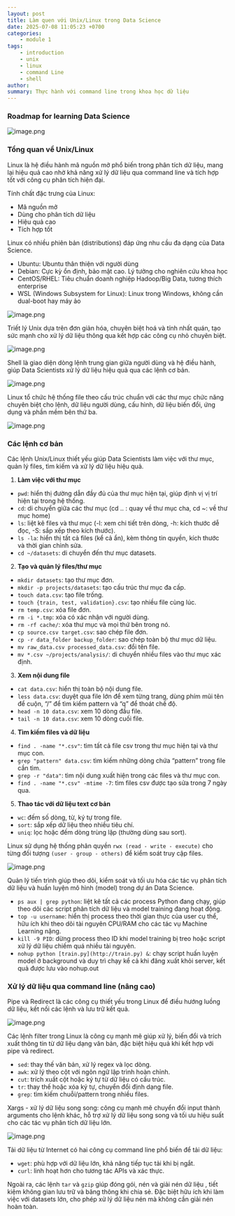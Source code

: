 ```yaml
---
layout: post
title: Làm quen với Unix/Linux trong Data Science
date: 2025-07-08 11:05:23 +0700
categories:
    - module 1
tags:
    - introduction
    - unix
    - linux
    - command Line
    - shell
author:
summary: Thực hành với command line trong khoa học dữ liệu
---
```


### Roadmap for learning Data Science

![image.png](/assets/img/module_1/2025-07-08/roadmap-for-learning-data-science.png)

### Tổng quan về Unix/Linux

Linux là hệ điều hành mã nguồn mở phổ biến trong phân tích dữ liệu, mang lại hiệu quả cao nhờ khả năng xử lý dữ liệu qua command line và tích hợp tốt với công cụ phân tích hiện đại.

Tính chất đặc trưng của Linux:

- Mã nguồn mở
- Dùng cho phân tích dữ liệu
- Hiệu quả cao
- Tích hợp tốt

Linux có nhiều phiên bản (distributions) đáp ứng nhu cầu đa dạng của Data Science.

- Ubuntu: Ubuntu thân thiện với người dùng
- Debian: Cực kỳ ổn định, bảo mật cao. Lý tưởng cho nghiên cứu khoa học
- CentOS/RHEL: Tiêu chuẩn doanh nghiệp Hadoop/Big Data, tương thích enterprise
- WSL (Windows Subsystem for Linux): Linux trong Windows, không cần dual-boot hay máy ảo

![image.png](/assets/img/module_1/2025-07-08/logical-tree.png)

Triết lý Unix dựa trên đơn giản hóa, chuyên biệt hoá và tính nhất quán, tạo sức mạnh cho xử lý dữ liệu thông qua kết hợp các công cụ nhỏ chuyên biệt.

![image.png](/assets/img/module_1/2025-07-08/features-of-unix.png)

Shell là giao diện dòng lệnh trung gian giữa người dùng và hệ điều hành, giúp Data Scientists xử lý dữ liệu hiệu quả qua các lệnh cơ bản.

![image.png](/assets/img/module_1/2025-07-08/features-of-shell.png)

Linux tổ chức hệ thống file theo cấu trúc chuẩn với các thư mục chức năng chuyên biệt cho lệnh, dữ liệu người dùng, cấu hình, dữ liệu biến đổi, ứng dụng và phần mềm bên thứ ba.

![image.png](/assets//img/module_1/2025-07-08/construction-of-linux.png)

### Các lệnh cơ bản

Các lệnh Unix/Linux thiết yếu giúp Data Scientists làm việc với thư mục, quản lý files, tìm kiếm và xử lý dữ liệu hiệu quả.

1. **Làm việc với thư mục**
- `pwd`: hiển thị đường dẫn đầy đủ của thư mục hiện tại, giúp định vị vị trí hiện tại trong hệ thống.
- `cd`: di chuyển giữa các thư mục (cd .. : quay về thư mục cha, cd ~: về thư mục home)
- `ls`: liệt kê files và thư mục (-l: xem chi tiết trên dòng, -h: kích thước dễ đọc, -S: sắp xếp theo kích thước).
- `ls -la`: hiển thị tất cả files (kể cả ẩn), kèm thông tin quyền, kích thước và thời gian chỉnh sửa.
- `cd ~/datasets`: di chuyển đến thư mục datasets.
2. **Tạo và quản lý files/thư mục**
- `mkdir datasets`: tạo thư mục đơn.
- `mkdir -p projects/datasets`: tạo cấu trúc thư mục đa cấp.
- `touch data.csv`: tạo file trống.
- `touch {train, test, validation}.csv`: tạo nhiều file cùng lúc.
- `rm temp.csv`: xóa file đơn.
- `rm -i *.tmp`: xóa có xác nhận với người dùng.
- `rm -rf cache/`: xóa thư mục và mọi thứ bên trong nó.
- `cp source.csv target.csv`: sao chép file đơn.
- `cp -r data_folder backup_folder`: sao chép toàn bộ thư mục dữ liệu.
- `mv raw_data.csv processed_data.csv`: đổi tên file.
- `mv *.csv ~/projects/analysis/`: di chuyển nhiều files vào thư mục xác định.
3. **Xem nội dung file**
- `cat data.csv`: hiển thị toàn bộ nội dung file.
- `less data.csv`: duyệt qua file lớn để xem từng trang, dùng phím mũi tên để cuộn, “/” để tìm kiếm pattern và “q” để thoát chế độ.
- `head -n 10 data.csv`: xem 10 dòng đầu file.
- `tail -n 10 data.csv`: xem 10 dòng cuối file.
4. **Tìm kiếm files và dữ liệu**
- `find . -name "*.csv"`: tìm tất cả file csv trong thư mục hiện tại và thư mục con.
- `grep "pattern" data.csv`: tìm kiếm những dòng chứa “pattern” trong file cần tìm.
- `grep -r "data"`: tìm nội dung xuất hiện trong các files và thư mục con.
- `find . -name "*.csv" -mtime -7`: tìm files csv được tạo sửa trong 7 ngày qua.
5. **Thao tác với dữ liệu text cơ bản**
- `wc`: đếm số dòng, từ, ký tự trong file.
- `sort`: sắp xếp dữ liệu theo nhiều tiêu chí.
- `uniq`: lọc hoặc đếm dòng trùng lặp (thường dùng sau sort).

Linux sử dụng hệ thống phân quyền `rwx (read - write - execute)` cho từng đối tượng `(user - group - others)` để kiểm soát truy cập files.

![image.png](/assets/img/module_1/2025-07-08/interaction-of-users.png)

Quản lý tiến trình giúp theo dõi, kiểm soát và tối ưu hóa các tác vụ phân tích dữ liệu và huấn luyện mô hình (model) trong dự án Data Science.

- `ps aux | grep python`: liệt kê tất cả các process Python đang chạy, giúp theo dõi các script phân tích dữ liệu và model training đang hoạt động.
- `top -u username`: hiển thị process theo thời gian thực của user cụ thể, hữu ích khi theo dõi tài nguyên CPU/RAM cho các tác vụ Machine Learning nặng.
- `kill -9 PID`: dừng process theo ID khi model training bị treo hoặc script xử lý dữ liệu chiếm quá nhiều tài nguyên.
- `nohup python [train.py](http://train.py) &`: chạy script huấn luyện model ở background và duy trì chạy kể cả khi đăng xuất khỏi server, kết quả được lưu vào nohup.out

### Xử lý dữ liệu qua command line (nâng cao)

Pipe và Redirect là các công cụ thiết yếu trong Linux để điều hướng luồng dữ liệu, kết nối các lệnh và lưu trữ kết quả.

![image.png](/assets/img/module_1/2025-07-08/features-of-pipe-and-redirect.png)

Các lệnh filter trong Linux là công cụ mạnh mẽ giúp xử lý, biến đổi và trích xuất thông tin từ dữ liệu dạng văn bản, đặc biệt hiệu quả khi kết hợp với pipe và redirect.

- `sed`: thay thế văn bản, xử lý regex và lọc dòng.
- `awk`: xử lý theo cột với ngôn ngữ lập trình hoàn chỉnh.
- `cut`: trích xuất cột hoặc ký tự từ dữ liệu có cấu trúc.
- `tr`: thay thế hoặc xóa ký tự, chuyển đổi định dạng file.
- `grep`: tìm kiếm chuỗi/pattern trong nhiều files.

Xargs - xử lý dữ liệu song song: công cụ mạnh mẽ chuyển đổi input thành arguments cho lệnh khác, hỗ trợ xử lý dữ liệu song song và tối ưu hiệu suất cho các tác vụ phân tích dữ liệu lớn.

![image.png](/assets/img/module_1/2025-07-08/features-of-xargs.png)

Tải dữ liệu từ Internet có hai công cụ command line phổ biến để tải dữ liệu:

- `wget`: phù hợp với dữ liệu lớn, khả năng tiếp tục tải khi bị ngắt.
- `curl`: linh hoạt hơn cho tương tác APIs và xác thực.

Ngoài ra, các lệnh `tar` và `gzip` giúp đóng gói, nén và giải nén dữ liệu , tiết kiệm không gian lưu trữ và băng thông khi chia sẻ. Đặc biệt hữu ích khi làm việc với datasets lớn, cho phép xử lý dữ liệu nén mà không cần giải nén hoàn toàn.